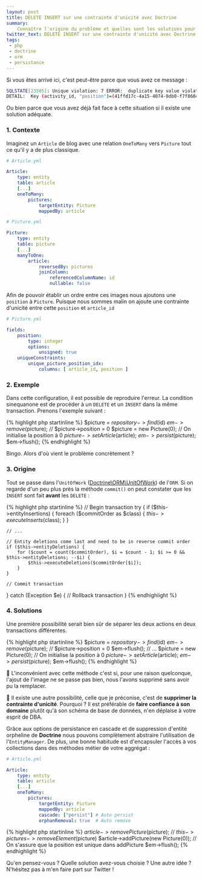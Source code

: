 ```yaml
---
layout: post
title: DELETE INSERT sur une contrainte d'unicité avec Doctrine
summary:
    Connaître l'origine du problème et quelles sont les solutions pour faire face à ce genre de cas.
twitter_text: DELETE INSERT sur une contrainte d'unicité avec Doctrine. Faire confiance à son domaine.
tags:
 - php
 - doctrine
 - orm
 - persistance
---
```


Si vous êtes arrivé ici, c'est peut-être parce que vous avez ce message :

```bash
SQLSTATE[23505]: Unique violation: 7 ERROR:  duplicate key value violates unique constraint "activity_position_idx"
DETAIL:  Key (activity_id, "position")=(41ffd17c-4a15-4074-8db0-f7f8604d3458, 0) already exists. (Doctrine\DBAL\Exception\UniqueConstraintViolationException)
```

Ou bien parce que vous avez déjà fait face à cette situation si il existe une solution adéquate.

### 1. Contexte

Imaginez un `Article` de blog avec une relation `OneToMany` vers `Picture` tout ce qu'il y a de plus classique.

```yaml
# Article.yml

Article:
    type: entity
    table: article
    [...]
    oneToMany:
        pictures:
            targetEntity: Picture
            mappedBy: article
```

```yaml
# Picture.yml

Picture:
    type: entity
    table: picture
    [...]
    manyToOne:
        article:
            reversedBy: pictures
            joinColumn:
                referencedColumnName: id
                nullable: false
```

Afin de pouvoir établir un ordre entre ces images nous ajoutons une `position` à `Picture`.
Puisque nous sommes malin on ajoute une contrainte d'unicité entre cette `position` et `article_id`

```yaml
# Picture.yml

fields:
    position:
        type: integer
        options:
            unsigned: true
    uniqueConstraints:
        unique_picture_position_idx:
            columns: [ article_id, position ]
```

### 2. Exemple

Dans cette configuration, il est possible de reproduire l'erreur.
La condition sinequanone est de procéder à un `DELETE` et un `INSERT` dans la même transaction.
Prenons l'exemple suivant :

{% highlight php startinline %}
$picture = $repository->find($id)
$em->remove($picture); // $picture->position = 0
$picture = new Picture(0); // On initialise la position à 0
$picture->setArticle($article);
$em->persist($picture);
$em->flush();
{% endhighlight %}

Bingo. Alors d'où vient le problème concrètement ?

### 3. Origine

Tout se passe dans l'`UnitOfWork` ([Doctrine\ORM\UnitOfWork](https://github.com/doctrine/doctrine2/blob/2.5/lib/Doctrine/ORM/UnitOfWork.php#L375)) de l'`ORM`.
Si on regarde d'un peu plus près la méthode `commit()` on peut constater que les `INSERT` sont fait **avant** les `DELETE` :

{% highlight php startinline %}
// Begin transaction
try {
    if ($this->entityInsertions) {
        foreach ($commitOrder as $class) {
            $this->executeInserts($class);
        }
    }

    // ...

    // Entity deletions come last and need to be in reverse commit order
    if ($this->entityDeletions) {
        for ($count = count($commitOrder), $i = $count - 1; $i >= 0 && $this->entityDeletions; --$i) {
            $this->executeDeletions($commitOrder[$i]);
        }
    }

    // Commit transaction
} catch (Exception $e) {
    // Rollback transaction
}
{% endhighlight %}

### 4. Solutions

Une première possibilité serait bien sûr de séparer les deux actions en deux transactions différentes.

{% highlight php startinline %}
$picture = $repository->find($id)
$em->remove($picture); // $picture->position = 0
$em->flush();
// ...
$picture = new Picture(0); // On initialise la position à 0
$picture->setArticle($article);
$em->persist($picture);
$em->flush();
{% endhighlight %}

:bug: L'inconvénient avec cette méthode c'est si, pour une raison quelconque, l'ajout de l'image ne se passe pas bien, nous l'avons supprimé sans avoir pu la remplacer.

:art: Il existe une autre possibilité, celle que je préconise, c'est de **supprimer la contrainte d'unicité**.
Pourquoi ? Il est préférable de **faire confiance à son domaine** plutôt qu'à son schéma de base de données, n'en déplaise à votre esprit de DBA.

Grâce aux options de persistance en cascade et de suppression d'entité orpheline de **Doctrine** nous pouvons complètement abstraire l'utilisation de l'`EntityManager`.
De plus, une bonne habitude est d'encapsuler l'accès à vos collections dans des méthodes métier de votre aggrégat :

```yaml
# Article.yml

Article:
    type: entity
    table: article
    [...]
    oneToMany:
        pictures:
            targetEntity: Picture
            mappedBy: article
            cascade: ["persist"] # Auto persist
            orphanRemoval: true  # Auto remove
```

{% highlight php startinline %}
$article->removePicture($picture); // $this->pictures->removeElement($picture)
$article->addPicture(new Picture(0)); // On s'assure que la position est unique dans addPicture
$em->flush();
{% endhighlight %}

Qu'en pensez-vous ? Quelle solution avez-vous choisie ? Une autre idée ?
N'hésitez pas à m'en faire part sur Twitter !